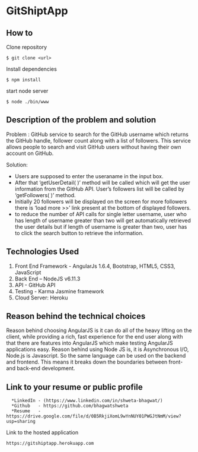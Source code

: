 # GitShiptApp
How to
------
Clone repository
```
$ git clone <url>
```
Install dependencies
```
$ npm install
```
start node server
 ```
 $ node ./bin/www
 ```
Description of the problem and solution
----------------------------------------
Problem : 
GitHub service to search for the GitHub username which returns the GitHub handle, follower count along with a list of followers. This service allows people to search and visit GitHub users without having their own account on GitHub.

Solution:
- Users are supposed to enter the useraname in the input box. 
-  After that ‘getUserDetail( )’ method will be called which will get the user information from the GitHub       API. User’s followers list will be called by ‘getFollowers( )’ method. 
- Initially 20 followers will be displayed on the screen for more followers there is ‘load more >>’ link present at the bottom of displayed followers. 
- to reduce the number of API calls for single letter username, user who has length of username greater than two will get automatically retrieved the user details but if length of username is greater than two, user has to click the search button to retrieve the information. 

Technologies Used
-----------------
1) Front End Framework - AngularJs 1.6.4, Bootstrap, HTML5, CSS3, JavaScript
2) Back End – NodeJS v6.11.3
3) API - GitHub API
4) Testing - Karma Jasmine framework 
5) Cloud Server: Heroku

Reason behind the technical choices
---------------------------------------
Reason behind choosing AngularJS is it can do all of the heavy lifting on the client, while providing a rich, fast experience for the end user along with that there are features into AngularJS which make testing AngularJS applications easy.
Reason behind using Node JS is, it is  Asynchronous I/O, Node.js is Javascript.  So the same language can be used on the backend and frontend.   This means it breaks down the boundaries between front- and back-end development.

 Link to your resume or public profile
-------------------------------------
      *LinkedIn - (https://www.linkedin.com/in/shweta-bhagwat/)
      *Github   - https://github.com/bhagwatshweta
      *Resume   - https://drive.google.com/file/d/0B5RkjiXomL9wYnNUY01PWGJtNmM/view?usp=sharing
      
Link to the hosted application
```
https://gitshiptapp.herokuapp.com
```
